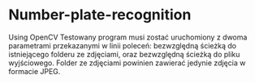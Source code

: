 # Number-plate-recognition
Using OpenCV
Testowany program musi zostać uruchomiony z dwoma parametrami przekazanymi w linii poleceń: bezwzględną ścieżką do istniejącego folderu ze zdjęciami,
oraz bezwzględną ścieżką do pliku wyjściowego. Folder ze zdjęciami powinien zawierać jedynie zdjęcia w formacie JPEG.
